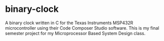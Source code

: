 # binary-clock
A binary clock written in C for the Texas Instruments MSP432R microcontroller using their Code Composer Studio software. This is my final semester project for my Microprocessor Based System Design class.
